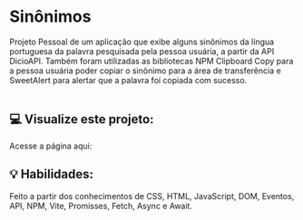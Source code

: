 # Sinônimos
Projeto Pessoal de um aplicação que exibe alguns sinônimos da língua portuguesa da palavra pesquisada pela pessoa usuária, a partir da API DicioAPI. Também foram utilizadas as bibliotecas NPM Clipboard Copy para a pessoa usuária poder copiar o sinônimo para a área de transferência e SweetAlert para alertar que a palavra foi copiada com sucesso.<br><br>
<img src="">

## :computer: Visualize este projeto:
Acesse a página aqui:
[]()

## :bulb: Habilidades:
Feito a partir dos conhecimentos de CSS, HTML, JavaScript, DOM, Eventos, API, NPM, Vite, Promisses, Fetch, Async e Await.
